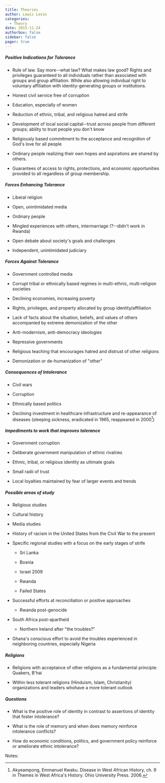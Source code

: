 ```yaml
---
title: Theories
author: Lewis Levin
categories:
  - Theory 
date: 2015-11-24
authorbox: false
sidebar: false
pager: true
---
```



##### Positive Indications for Tolerance

-   Rule of law. Say more--what law? What makes law good? Rights and privileges guaranteed to all individuals rather than associated with groups and group affiliation. While also allowing individual right to voluntary affiliation with identity-generating groups or institutions.
<!--more-->
-   Honest civil service free of corruption

-   Education, especially of women

-   Reduction of ethnic, tribal, and religious hatred and strife

-   Development of local social capital--trust across people from different groups; ability to trust people you don't know

-   Religiously based commitment to the acceptance and recognition of God's love for all people
    
-   Ordinary people realizing their own hopes and aspirations are shared by others.
    
-   Guarantees of access to rights, protections, and economic opportunities provided to all regardless of group membership.

##### Forces Enhancing Tolerance

-   Liberal religion

-   Open, unintimidated media

-   Ordinary people

-   Mingled experiences with others, intermarriage (?--didn't work in Rwanda)

-   Open debate about society's goals and challenges

-   Independent, unintimidated judiciary

##### Forces Against Tolerance

-   Government controlled media

-   Corrupt tribal or ethnically based regimes in multi-ethnic, multi-religion societies
    
-   Declining economies, increasing poverty

-   Rights, privileges, and property allocated by group identity/affiliation
    
-   Lack of facts about the situation, beliefs, and values of others accompanied by extreme demonization of the other

-   Anti-modernism, anti-democracy ideologies

-   Repressive governments

-   Religious teaching that encourages hatred and distrust of other religions
    
-   Demonization or de-humanization of "other"

##### Consequences of Intolerance

-   Civil wars

-   Corruption

-   Ethnically based politics

-   Declining investment in healthcare infrastructure and re-appearance of diseases (sleeping sickness, eradicated in 1965, reappeared in 2000[^1])

##### Impediments to work that improves tolerance

-   Government corruption

-   Deliberate government manipulation of ethnic rivalries

-   Ethnic, tribal, or religious identity as ultimate goals

-   Small radii of trust

-   Local loyalties maintained by fear of larger events and trends

##### Possible areas of study

-   Religious studies
-   Cultural history
-   Media studies
-   History of racism in the United States from the Civil War to the present
-   Specific regional studies with a focus on the early stages of strife

    -   Sri Lanka

    -   Bosnia

    -   Israel 2009

    -   Rwanda

    -   Failed States
-   Successful efforts at reconciliation or positive approaches

    -   Rwanda post-genocide
-   South Africa post-apartheid
    -   Northern Ireland after "the troubles?"
-   Ghana's conscious effort to avoid the troubles experienced in neighboring countries, especially Nigeria

##### Religions

-   Religions with acceptance of other religions as a fundamental principle: Quakers, B'hai

-   Within less tolerant religions (Hinduism, Islam, Christianity) organizations and leaders whohave a more tolerant outlook

##### Questions

-   What is the positive role of identity in contrast to assertions of identity that foster intolerance?
    
-   What is the role of memory and when does memory reinforce intolerance conflicts?
    
-   How do economic conditions, politics, and government policy reinforce or ameliorate ethnic intolerance?

Notes:

[^1]: Akyeampong, Emmanuel Kwaku. Disease in West African History, ch. 9 in Themes in West Africa's History. Ohio University Press. 2006.


